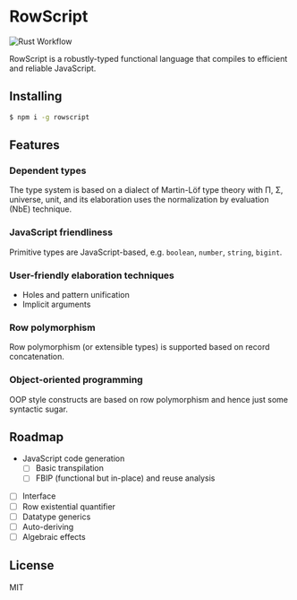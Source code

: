 # RowScript

![Rust Workflow](https://github.com/rowscript/rowscript/actions/workflows/rust.yml/badge.svg)

RowScript is a robustly-typed functional language that compiles to efficient and reliable JavaScript.

## Installing

```bash
$ npm i -g rowscript
```

## Features

### Dependent types

The type system is based on a dialect of Martin-Löf type theory with Π, Σ, universe, unit, and its elaboration uses the
normalization by evaluation (NbE) technique.

### JavaScript friendliness

Primitive types are JavaScript-based, e.g. `boolean`, `number`, `string`, `bigint`.

### User-friendly elaboration techniques

* Holes and pattern unification
* Implicit arguments

### Row polymorphism

Row polymorphism (or extensible types) is supported based on record concatenation.

### Object-oriented programming

OOP style constructs are based on row polymorphism and hence just some syntactic sugar.

## Roadmap

* JavaScript code generation
    * [ ] Basic transpilation
    * [ ] FBIP (functional but in-place) and reuse analysis
* [ ] Interface
* [ ] Row existential quantifier
* [ ] Datatype generics
* [ ] Auto-deriving
* [ ] Algebraic effects

## License

MIT
